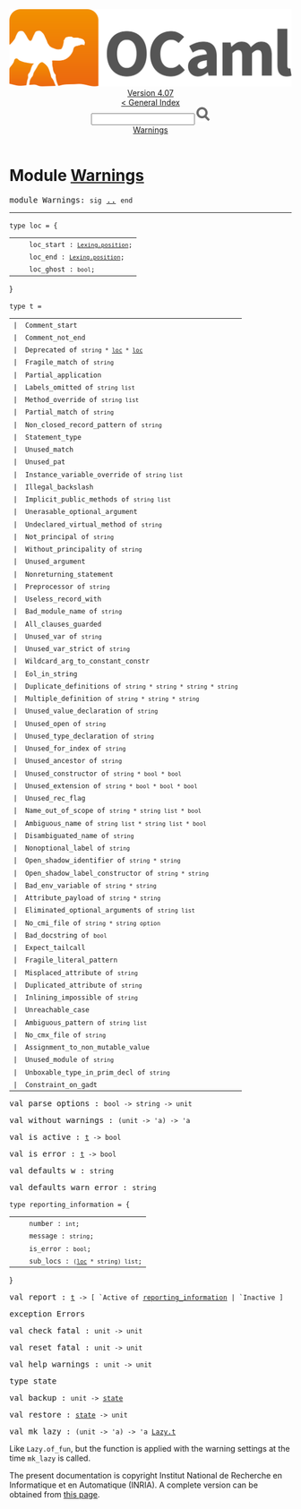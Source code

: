 <!-- ((! set title API !)) ((! set documentation !)) ((! set api !)) ((! set nobreadcrumb !)) -->
<div class="api"><header><nav class="toc brand"><a class="brand" href="https://ocaml.org/"><img src="colour-logo-gray.svg" class="svg" alt="OCaml"></a></nav><nav class="toc"><div class="toc_version"><a href="/docs" id="version-select">Version 4.07</a></div><a href="index.html">&lt; General Index</a><div class="api_search"><input type="text" name="apisearch" id="api_search" oninput="mySearch(false);" onkeypress="this.oninput();" onclick="this.oninput();" onpaste="this.oninput();">
<img src="search_icon.svg" alt="Search" class="svg" onclick="mySearch(false)"></div>
<div id="search_results"></div><div class="toc_title"><a href="#top">Warnings</a></div><ul></ul></nav></header>

<h1>Module <a href="type_Warnings.html">Warnings</a></h1>

<pre><span id="MODULEWarnings"><span class="keyword">module</span> Warnings</span>: <code class="code"><span class="keyword">sig</span></code> <a href="Warnings.html">..</a> <code class="code"><span class="keyword">end</span></code></pre><hr width="100%">

<pre><code><span id="TYPEloc"><span class="keyword">type</span> <code class="type"></code>loc</span> = {</code></pre><table class="typetable">
<tbody><tr>
<td align="left" valign="top">
<code>&nbsp;&nbsp;</code></td>
<td align="left" valign="top">
<code><span id="TYPEELTloc.loc_start">loc_start</span>&nbsp;: <code class="type"><a href="Lexing.html#TYPEposition">Lexing.position</a></code>;</code></td>

</tr>
<tr>
<td align="left" valign="top">
<code>&nbsp;&nbsp;</code></td>
<td align="left" valign="top">
<code><span id="TYPEELTloc.loc_end">loc_end</span>&nbsp;: <code class="type"><a href="Lexing.html#TYPEposition">Lexing.position</a></code>;</code></td>

</tr>
<tr>
<td align="left" valign="top">
<code>&nbsp;&nbsp;</code></td>
<td align="left" valign="top">
<code><span id="TYPEELTloc.loc_ghost">loc_ghost</span>&nbsp;: <code class="type">bool</code>;</code></td>

</tr></tbody></table>
}



<pre><code><span id="TYPEt"><span class="keyword">type</span> <code class="type"></code>t</span> = </code></pre><table class="typetable">
<tbody><tr>
<td align="left" valign="top">
<code><span class="keyword">|</span></code></td>
<td align="left" valign="top">
<code><span id="TYPEELTt.Comment_start"><span class="constructor">Comment_start</span></span></code></td>

</tr>
<tr>
<td align="left" valign="top">
<code><span class="keyword">|</span></code></td>
<td align="left" valign="top">
<code><span id="TYPEELTt.Comment_not_end"><span class="constructor">Comment_not_end</span></span></code></td>

</tr>
<tr>
<td align="left" valign="top">
<code><span class="keyword">|</span></code></td>
<td align="left" valign="top">
<code><span id="TYPEELTt.Deprecated"><span class="constructor">Deprecated</span></span> <span class="keyword">of</span> <code class="type">string * <a href="Warnings.html#TYPEloc">loc</a> * <a href="Warnings.html#TYPEloc">loc</a></code></code></td>

</tr>
<tr>
<td align="left" valign="top">
<code><span class="keyword">|</span></code></td>
<td align="left" valign="top">
<code><span id="TYPEELTt.Fragile_match"><span class="constructor">Fragile_match</span></span> <span class="keyword">of</span> <code class="type">string</code></code></td>

</tr>
<tr>
<td align="left" valign="top">
<code><span class="keyword">|</span></code></td>
<td align="left" valign="top">
<code><span id="TYPEELTt.Partial_application"><span class="constructor">Partial_application</span></span></code></td>

</tr>
<tr>
<td align="left" valign="top">
<code><span class="keyword">|</span></code></td>
<td align="left" valign="top">
<code><span id="TYPEELTt.Labels_omitted"><span class="constructor">Labels_omitted</span></span> <span class="keyword">of</span> <code class="type">string list</code></code></td>

</tr>
<tr>
<td align="left" valign="top">
<code><span class="keyword">|</span></code></td>
<td align="left" valign="top">
<code><span id="TYPEELTt.Method_override"><span class="constructor">Method_override</span></span> <span class="keyword">of</span> <code class="type">string list</code></code></td>

</tr>
<tr>
<td align="left" valign="top">
<code><span class="keyword">|</span></code></td>
<td align="left" valign="top">
<code><span id="TYPEELTt.Partial_match"><span class="constructor">Partial_match</span></span> <span class="keyword">of</span> <code class="type">string</code></code></td>

</tr>
<tr>
<td align="left" valign="top">
<code><span class="keyword">|</span></code></td>
<td align="left" valign="top">
<code><span id="TYPEELTt.Non_closed_record_pattern"><span class="constructor">Non_closed_record_pattern</span></span> <span class="keyword">of</span> <code class="type">string</code></code></td>

</tr>
<tr>
<td align="left" valign="top">
<code><span class="keyword">|</span></code></td>
<td align="left" valign="top">
<code><span id="TYPEELTt.Statement_type"><span class="constructor">Statement_type</span></span></code></td>

</tr>
<tr>
<td align="left" valign="top">
<code><span class="keyword">|</span></code></td>
<td align="left" valign="top">
<code><span id="TYPEELTt.Unused_match"><span class="constructor">Unused_match</span></span></code></td>

</tr>
<tr>
<td align="left" valign="top">
<code><span class="keyword">|</span></code></td>
<td align="left" valign="top">
<code><span id="TYPEELTt.Unused_pat"><span class="constructor">Unused_pat</span></span></code></td>

</tr>
<tr>
<td align="left" valign="top">
<code><span class="keyword">|</span></code></td>
<td align="left" valign="top">
<code><span id="TYPEELTt.Instance_variable_override"><span class="constructor">Instance_variable_override</span></span> <span class="keyword">of</span> <code class="type">string list</code></code></td>

</tr>
<tr>
<td align="left" valign="top">
<code><span class="keyword">|</span></code></td>
<td align="left" valign="top">
<code><span id="TYPEELTt.Illegal_backslash"><span class="constructor">Illegal_backslash</span></span></code></td>

</tr>
<tr>
<td align="left" valign="top">
<code><span class="keyword">|</span></code></td>
<td align="left" valign="top">
<code><span id="TYPEELTt.Implicit_public_methods"><span class="constructor">Implicit_public_methods</span></span> <span class="keyword">of</span> <code class="type">string list</code></code></td>

</tr>
<tr>
<td align="left" valign="top">
<code><span class="keyword">|</span></code></td>
<td align="left" valign="top">
<code><span id="TYPEELTt.Unerasable_optional_argument"><span class="constructor">Unerasable_optional_argument</span></span></code></td>

</tr>
<tr>
<td align="left" valign="top">
<code><span class="keyword">|</span></code></td>
<td align="left" valign="top">
<code><span id="TYPEELTt.Undeclared_virtual_method"><span class="constructor">Undeclared_virtual_method</span></span> <span class="keyword">of</span> <code class="type">string</code></code></td>

</tr>
<tr>
<td align="left" valign="top">
<code><span class="keyword">|</span></code></td>
<td align="left" valign="top">
<code><span id="TYPEELTt.Not_principal"><span class="constructor">Not_principal</span></span> <span class="keyword">of</span> <code class="type">string</code></code></td>

</tr>
<tr>
<td align="left" valign="top">
<code><span class="keyword">|</span></code></td>
<td align="left" valign="top">
<code><span id="TYPEELTt.Without_principality"><span class="constructor">Without_principality</span></span> <span class="keyword">of</span> <code class="type">string</code></code></td>

</tr>
<tr>
<td align="left" valign="top">
<code><span class="keyword">|</span></code></td>
<td align="left" valign="top">
<code><span id="TYPEELTt.Unused_argument"><span class="constructor">Unused_argument</span></span></code></td>

</tr>
<tr>
<td align="left" valign="top">
<code><span class="keyword">|</span></code></td>
<td align="left" valign="top">
<code><span id="TYPEELTt.Nonreturning_statement"><span class="constructor">Nonreturning_statement</span></span></code></td>

</tr>
<tr>
<td align="left" valign="top">
<code><span class="keyword">|</span></code></td>
<td align="left" valign="top">
<code><span id="TYPEELTt.Preprocessor"><span class="constructor">Preprocessor</span></span> <span class="keyword">of</span> <code class="type">string</code></code></td>

</tr>
<tr>
<td align="left" valign="top">
<code><span class="keyword">|</span></code></td>
<td align="left" valign="top">
<code><span id="TYPEELTt.Useless_record_with"><span class="constructor">Useless_record_with</span></span></code></td>

</tr>
<tr>
<td align="left" valign="top">
<code><span class="keyword">|</span></code></td>
<td align="left" valign="top">
<code><span id="TYPEELTt.Bad_module_name"><span class="constructor">Bad_module_name</span></span> <span class="keyword">of</span> <code class="type">string</code></code></td>

</tr>
<tr>
<td align="left" valign="top">
<code><span class="keyword">|</span></code></td>
<td align="left" valign="top">
<code><span id="TYPEELTt.All_clauses_guarded"><span class="constructor">All_clauses_guarded</span></span></code></td>

</tr>
<tr>
<td align="left" valign="top">
<code><span class="keyword">|</span></code></td>
<td align="left" valign="top">
<code><span id="TYPEELTt.Unused_var"><span class="constructor">Unused_var</span></span> <span class="keyword">of</span> <code class="type">string</code></code></td>

</tr>
<tr>
<td align="left" valign="top">
<code><span class="keyword">|</span></code></td>
<td align="left" valign="top">
<code><span id="TYPEELTt.Unused_var_strict"><span class="constructor">Unused_var_strict</span></span> <span class="keyword">of</span> <code class="type">string</code></code></td>

</tr>
<tr>
<td align="left" valign="top">
<code><span class="keyword">|</span></code></td>
<td align="left" valign="top">
<code><span id="TYPEELTt.Wildcard_arg_to_constant_constr"><span class="constructor">Wildcard_arg_to_constant_constr</span></span></code></td>

</tr>
<tr>
<td align="left" valign="top">
<code><span class="keyword">|</span></code></td>
<td align="left" valign="top">
<code><span id="TYPEELTt.Eol_in_string"><span class="constructor">Eol_in_string</span></span></code></td>

</tr>
<tr>
<td align="left" valign="top">
<code><span class="keyword">|</span></code></td>
<td align="left" valign="top">
<code><span id="TYPEELTt.Duplicate_definitions"><span class="constructor">Duplicate_definitions</span></span> <span class="keyword">of</span> <code class="type">string * string * string * string</code></code></td>

</tr>
<tr>
<td align="left" valign="top">
<code><span class="keyword">|</span></code></td>
<td align="left" valign="top">
<code><span id="TYPEELTt.Multiple_definition"><span class="constructor">Multiple_definition</span></span> <span class="keyword">of</span> <code class="type">string * string * string</code></code></td>

</tr>
<tr>
<td align="left" valign="top">
<code><span class="keyword">|</span></code></td>
<td align="left" valign="top">
<code><span id="TYPEELTt.Unused_value_declaration"><span class="constructor">Unused_value_declaration</span></span> <span class="keyword">of</span> <code class="type">string</code></code></td>

</tr>
<tr>
<td align="left" valign="top">
<code><span class="keyword">|</span></code></td>
<td align="left" valign="top">
<code><span id="TYPEELTt.Unused_open"><span class="constructor">Unused_open</span></span> <span class="keyword">of</span> <code class="type">string</code></code></td>

</tr>
<tr>
<td align="left" valign="top">
<code><span class="keyword">|</span></code></td>
<td align="left" valign="top">
<code><span id="TYPEELTt.Unused_type_declaration"><span class="constructor">Unused_type_declaration</span></span> <span class="keyword">of</span> <code class="type">string</code></code></td>

</tr>
<tr>
<td align="left" valign="top">
<code><span class="keyword">|</span></code></td>
<td align="left" valign="top">
<code><span id="TYPEELTt.Unused_for_index"><span class="constructor">Unused_for_index</span></span> <span class="keyword">of</span> <code class="type">string</code></code></td>

</tr>
<tr>
<td align="left" valign="top">
<code><span class="keyword">|</span></code></td>
<td align="left" valign="top">
<code><span id="TYPEELTt.Unused_ancestor"><span class="constructor">Unused_ancestor</span></span> <span class="keyword">of</span> <code class="type">string</code></code></td>

</tr>
<tr>
<td align="left" valign="top">
<code><span class="keyword">|</span></code></td>
<td align="left" valign="top">
<code><span id="TYPEELTt.Unused_constructor"><span class="constructor">Unused_constructor</span></span> <span class="keyword">of</span> <code class="type">string * bool * bool</code></code></td>

</tr>
<tr>
<td align="left" valign="top">
<code><span class="keyword">|</span></code></td>
<td align="left" valign="top">
<code><span id="TYPEELTt.Unused_extension"><span class="constructor">Unused_extension</span></span> <span class="keyword">of</span> <code class="type">string * bool * bool * bool</code></code></td>

</tr>
<tr>
<td align="left" valign="top">
<code><span class="keyword">|</span></code></td>
<td align="left" valign="top">
<code><span id="TYPEELTt.Unused_rec_flag"><span class="constructor">Unused_rec_flag</span></span></code></td>

</tr>
<tr>
<td align="left" valign="top">
<code><span class="keyword">|</span></code></td>
<td align="left" valign="top">
<code><span id="TYPEELTt.Name_out_of_scope"><span class="constructor">Name_out_of_scope</span></span> <span class="keyword">of</span> <code class="type">string * string list * bool</code></code></td>

</tr>
<tr>
<td align="left" valign="top">
<code><span class="keyword">|</span></code></td>
<td align="left" valign="top">
<code><span id="TYPEELTt.Ambiguous_name"><span class="constructor">Ambiguous_name</span></span> <span class="keyword">of</span> <code class="type">string list * string list * bool</code></code></td>

</tr>
<tr>
<td align="left" valign="top">
<code><span class="keyword">|</span></code></td>
<td align="left" valign="top">
<code><span id="TYPEELTt.Disambiguated_name"><span class="constructor">Disambiguated_name</span></span> <span class="keyword">of</span> <code class="type">string</code></code></td>

</tr>
<tr>
<td align="left" valign="top">
<code><span class="keyword">|</span></code></td>
<td align="left" valign="top">
<code><span id="TYPEELTt.Nonoptional_label"><span class="constructor">Nonoptional_label</span></span> <span class="keyword">of</span> <code class="type">string</code></code></td>

</tr>
<tr>
<td align="left" valign="top">
<code><span class="keyword">|</span></code></td>
<td align="left" valign="top">
<code><span id="TYPEELTt.Open_shadow_identifier"><span class="constructor">Open_shadow_identifier</span></span> <span class="keyword">of</span> <code class="type">string * string</code></code></td>

</tr>
<tr>
<td align="left" valign="top">
<code><span class="keyword">|</span></code></td>
<td align="left" valign="top">
<code><span id="TYPEELTt.Open_shadow_label_constructor"><span class="constructor">Open_shadow_label_constructor</span></span> <span class="keyword">of</span> <code class="type">string * string</code></code></td>

</tr>
<tr>
<td align="left" valign="top">
<code><span class="keyword">|</span></code></td>
<td align="left" valign="top">
<code><span id="TYPEELTt.Bad_env_variable"><span class="constructor">Bad_env_variable</span></span> <span class="keyword">of</span> <code class="type">string * string</code></code></td>

</tr>
<tr>
<td align="left" valign="top">
<code><span class="keyword">|</span></code></td>
<td align="left" valign="top">
<code><span id="TYPEELTt.Attribute_payload"><span class="constructor">Attribute_payload</span></span> <span class="keyword">of</span> <code class="type">string * string</code></code></td>

</tr>
<tr>
<td align="left" valign="top">
<code><span class="keyword">|</span></code></td>
<td align="left" valign="top">
<code><span id="TYPEELTt.Eliminated_optional_arguments"><span class="constructor">Eliminated_optional_arguments</span></span> <span class="keyword">of</span> <code class="type">string list</code></code></td>

</tr>
<tr>
<td align="left" valign="top">
<code><span class="keyword">|</span></code></td>
<td align="left" valign="top">
<code><span id="TYPEELTt.No_cmi_file"><span class="constructor">No_cmi_file</span></span> <span class="keyword">of</span> <code class="type">string * string option</code></code></td>

</tr>
<tr>
<td align="left" valign="top">
<code><span class="keyword">|</span></code></td>
<td align="left" valign="top">
<code><span id="TYPEELTt.Bad_docstring"><span class="constructor">Bad_docstring</span></span> <span class="keyword">of</span> <code class="type">bool</code></code></td>

</tr>
<tr>
<td align="left" valign="top">
<code><span class="keyword">|</span></code></td>
<td align="left" valign="top">
<code><span id="TYPEELTt.Expect_tailcall"><span class="constructor">Expect_tailcall</span></span></code></td>

</tr>
<tr>
<td align="left" valign="top">
<code><span class="keyword">|</span></code></td>
<td align="left" valign="top">
<code><span id="TYPEELTt.Fragile_literal_pattern"><span class="constructor">Fragile_literal_pattern</span></span></code></td>

</tr>
<tr>
<td align="left" valign="top">
<code><span class="keyword">|</span></code></td>
<td align="left" valign="top">
<code><span id="TYPEELTt.Misplaced_attribute"><span class="constructor">Misplaced_attribute</span></span> <span class="keyword">of</span> <code class="type">string</code></code></td>

</tr>
<tr>
<td align="left" valign="top">
<code><span class="keyword">|</span></code></td>
<td align="left" valign="top">
<code><span id="TYPEELTt.Duplicated_attribute"><span class="constructor">Duplicated_attribute</span></span> <span class="keyword">of</span> <code class="type">string</code></code></td>

</tr>
<tr>
<td align="left" valign="top">
<code><span class="keyword">|</span></code></td>
<td align="left" valign="top">
<code><span id="TYPEELTt.Inlining_impossible"><span class="constructor">Inlining_impossible</span></span> <span class="keyword">of</span> <code class="type">string</code></code></td>

</tr>
<tr>
<td align="left" valign="top">
<code><span class="keyword">|</span></code></td>
<td align="left" valign="top">
<code><span id="TYPEELTt.Unreachable_case"><span class="constructor">Unreachable_case</span></span></code></td>

</tr>
<tr>
<td align="left" valign="top">
<code><span class="keyword">|</span></code></td>
<td align="left" valign="top">
<code><span id="TYPEELTt.Ambiguous_pattern"><span class="constructor">Ambiguous_pattern</span></span> <span class="keyword">of</span> <code class="type">string list</code></code></td>

</tr>
<tr>
<td align="left" valign="top">
<code><span class="keyword">|</span></code></td>
<td align="left" valign="top">
<code><span id="TYPEELTt.No_cmx_file"><span class="constructor">No_cmx_file</span></span> <span class="keyword">of</span> <code class="type">string</code></code></td>

</tr>
<tr>
<td align="left" valign="top">
<code><span class="keyword">|</span></code></td>
<td align="left" valign="top">
<code><span id="TYPEELTt.Assignment_to_non_mutable_value"><span class="constructor">Assignment_to_non_mutable_value</span></span></code></td>

</tr>
<tr>
<td align="left" valign="top">
<code><span class="keyword">|</span></code></td>
<td align="left" valign="top">
<code><span id="TYPEELTt.Unused_module"><span class="constructor">Unused_module</span></span> <span class="keyword">of</span> <code class="type">string</code></code></td>

</tr>
<tr>
<td align="left" valign="top">
<code><span class="keyword">|</span></code></td>
<td align="left" valign="top">
<code><span id="TYPEELTt.Unboxable_type_in_prim_decl"><span class="constructor">Unboxable_type_in_prim_decl</span></span> <span class="keyword">of</span> <code class="type">string</code></code></td>

</tr>
<tr>
<td align="left" valign="top">
<code><span class="keyword">|</span></code></td>
<td align="left" valign="top">
<code><span id="TYPEELTt.Constraint_on_gadt"><span class="constructor">Constraint_on_gadt</span></span></code></td>

</tr></tbody></table>



<pre><span id="VALparse_options"><span class="keyword">val</span> parse_options</span> : <code class="type">bool -&gt; string -&gt; unit</code></pre>
<pre><span id="VALwithout_warnings"><span class="keyword">val</span> without_warnings</span> : <code class="type">(unit -&gt; 'a) -&gt; 'a</code></pre>
<pre><span id="VALis_active"><span class="keyword">val</span> is_active</span> : <code class="type"><a href="Warnings.html#TYPEt">t</a> -&gt; bool</code></pre>
<pre><span id="VALis_error"><span class="keyword">val</span> is_error</span> : <code class="type"><a href="Warnings.html#TYPEt">t</a> -&gt; bool</code></pre>
<pre><span id="VALdefaults_w"><span class="keyword">val</span> defaults_w</span> : <code class="type">string</code></pre>
<pre><span id="VALdefaults_warn_error"><span class="keyword">val</span> defaults_warn_error</span> : <code class="type">string</code></pre>
<pre><code><span id="TYPEreporting_information"><span class="keyword">type</span> <code class="type"></code>reporting_information</span> = {</code></pre><table class="typetable">
<tbody><tr>
<td align="left" valign="top">
<code>&nbsp;&nbsp;</code></td>
<td align="left" valign="top">
<code><span id="TYPEELTreporting_information.number">number</span>&nbsp;: <code class="type">int</code>;</code></td>

</tr>
<tr>
<td align="left" valign="top">
<code>&nbsp;&nbsp;</code></td>
<td align="left" valign="top">
<code><span id="TYPEELTreporting_information.message">message</span>&nbsp;: <code class="type">string</code>;</code></td>

</tr>
<tr>
<td align="left" valign="top">
<code>&nbsp;&nbsp;</code></td>
<td align="left" valign="top">
<code><span id="TYPEELTreporting_information.is_error">is_error</span>&nbsp;: <code class="type">bool</code>;</code></td>

</tr>
<tr>
<td align="left" valign="top">
<code>&nbsp;&nbsp;</code></td>
<td align="left" valign="top">
<code><span id="TYPEELTreporting_information.sub_locs">sub_locs</span>&nbsp;: <code class="type">(<a href="Warnings.html#TYPEloc">loc</a> * string) list</code>;</code></td>

</tr></tbody></table>
}



<pre><span id="VALreport"><span class="keyword">val</span> report</span> : <code class="type"><a href="Warnings.html#TYPEt">t</a> -&gt; [ `Active of <a href="Warnings.html#TYPEreporting_information">reporting_information</a> | `Inactive ]</code></pre>
<pre><span id="EXCEPTIONErrors"><span class="keyword">exception</span> Errors</span></pre>

<pre><span id="VALcheck_fatal"><span class="keyword">val</span> check_fatal</span> : <code class="type">unit -&gt; unit</code></pre>
<pre><span id="VALreset_fatal"><span class="keyword">val</span> reset_fatal</span> : <code class="type">unit -&gt; unit</code></pre>
<pre><span id="VALhelp_warnings"><span class="keyword">val</span> help_warnings</span> : <code class="type">unit -&gt; unit</code></pre>
<pre><span id="TYPEstate"><span class="keyword">type</span> <code class="type"></code>state</span> </pre>


<pre><span id="VALbackup"><span class="keyword">val</span> backup</span> : <code class="type">unit -&gt; <a href="Warnings.html#TYPEstate">state</a></code></pre>
<pre><span id="VALrestore"><span class="keyword">val</span> restore</span> : <code class="type"><a href="Warnings.html#TYPEstate">state</a> -&gt; unit</code></pre>
<pre><span id="VALmk_lazy"><span class="keyword">val</span> mk_lazy</span> : <code class="type">(unit -&gt; 'a) -&gt; 'a <a href="Lazy.html#TYPEt">Lazy.t</a></code></pre><div class="info ">
<div class="info-desc">
<p>Like <code class="code"><span class="constructor">Lazy</span>.of_fun</code>, but the function is applied with
        the warning settings at the time <code class="code">mk_lazy</code> is called.</p>
</div>
</div>

<div class="copyright">The present documentation is copyright Institut National de Recherche en Informatique et en Automatique (INRIA). A complete version can be obtained from <a href="http://caml.inria.fr/pub/docs/manual-ocaml/">this page</a>.</div></div>